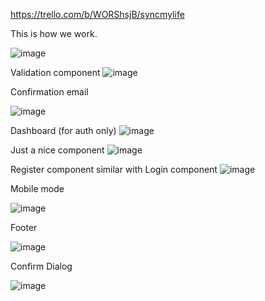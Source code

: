 https://trello.com/b/WORShsjB/syncmylife

This is how we work.

![image](https://github.com/florentrot/full-stack-app/assets/99581506/de1aa6ed-9687-4a9b-87a6-6127051b3b9e)


Validation component
![image](https://github.com/florentrot/full-stack-app/assets/99581506/7e6682c8-db8b-4521-8917-9a38da6924bd)

Confirmation email

![image](https://github.com/florentrot/full-stack-app/assets/99581506/252ae605-8fd8-4469-8102-0f9ee790c54c)


Dashboard (for auth only)
![image](https://github.com/florentrot/full-stack-app/assets/99581506/4fb75b92-b217-4d33-afae-9204d8503326)

Just a nice component
![image](https://github.com/florentrot/full-stack-app/assets/99581506/898aef32-dc04-46af-92ed-5b60c1e6751c)



Register component similar with Login component
![image](https://github.com/florentrot/full-stack-app/assets/99581506/af3aa1d8-b604-46d1-a650-de7e8ccde819)


Mobile mode

![image](https://github.com/florentrot/full-stack-app/assets/99581506/be22b64e-af71-41ef-b20d-ab7497ce1bd9)


Footer

![image](https://github.com/florentrot/full-stack-app/assets/99581506/898a5319-3bea-4acb-85a7-3380d0b4d7a8)


Confirm Dialog

![image](https://github.com/florentrot/full-stack-app/assets/99581506/1de5e1d8-01b7-4c6a-97e9-4900bec8a40a)




